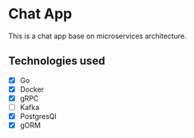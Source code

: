 # Chat App

This is a chat app base on microservices architecture.

## Technologies used

-   [x] Go
-   [x] Docker
-   [x] gRPC
-   [ ] Kafka
-   [x] PostgresQl
-   [x] gORM
